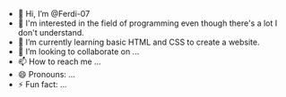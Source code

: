 - 👋 Hi, I’m @Ferdi-07
- 👀 I'm interested in the field of programming even though there's a lot I don't understand.
- 🌱 I’m currently learning basic HTML and CSS to create a website.
- 💞️ I’m looking to collaborate on ...
- 📫 How to reach me ...
- 😄 Pronouns: ...
- ⚡ Fun fact: ...

<!---
Ferdi-07/Ferdi-07 is a ✨ special ✨ repository because its `README.md` (this file) appears on your GitHub profile.
You can click the Preview link to take a look at your changes.
--->

